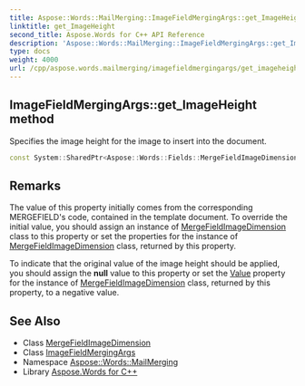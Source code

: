 ```yaml
---
title: Aspose::Words::MailMerging::ImageFieldMergingArgs::get_ImageHeight method
linktitle: get_ImageHeight
second_title: Aspose.Words for C++ API Reference
description: 'Aspose::Words::MailMerging::ImageFieldMergingArgs::get_ImageHeight method. Specifies the image height for the image to insert into the document in C++.'
type: docs
weight: 4000
url: /cpp/aspose.words.mailmerging/imagefieldmergingargs/get_imageheight/
---
```

## ImageFieldMergingArgs::get_ImageHeight method


Specifies the image height for the image to insert into the document.

```cpp
const System::SharedPtr<Aspose::Words::Fields::MergeFieldImageDimension> & Aspose::Words::MailMerging::ImageFieldMergingArgs::get_ImageHeight() const
```

## Remarks


The value of this property initially comes from the corresponding MERGEFIELD's code, contained in the template document. To override the initial value, you should assign an instance of [MergeFieldImageDimension](../../../aspose.words.fields/mergefieldimagedimension/) class to this property or set the properties for the instance of [MergeFieldImageDimension](../../../aspose.words.fields/mergefieldimagedimension/) class, returned by this property.

To indicate that the original value of the image height should be applied, you should assign the **null** value to this property or set the [Value](../../../aspose.words.fields/mergefieldimagedimension/get_value/) property for the instance of [MergeFieldImageDimension](../../../aspose.words.fields/mergefieldimagedimension/) class, returned by this property, to a negative value.

## See Also

* Class [MergeFieldImageDimension](../../../aspose.words.fields/mergefieldimagedimension/)
* Class [ImageFieldMergingArgs](../)
* Namespace [Aspose::Words::MailMerging](../../)
* Library [Aspose.Words for C++](../../../)
